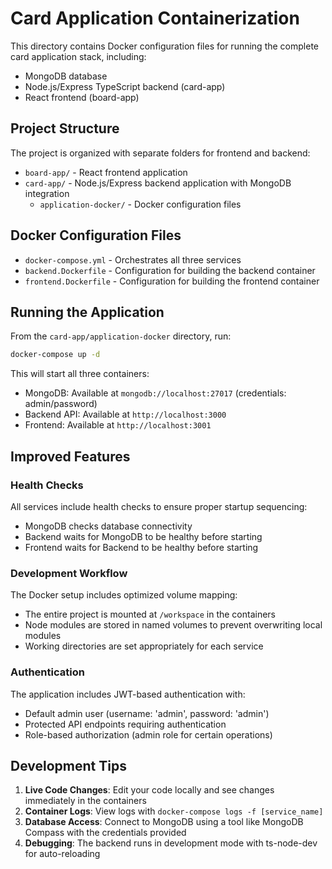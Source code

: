 # Card Application Containerization

This directory contains Docker configuration files for running the complete card application stack, including:

- MongoDB database
- Node.js/Express TypeScript backend (card-app)
- React frontend (board-app)

## Project Structure

The project is organized with separate folders for frontend and backend:

- `board-app/` - React frontend application
- `card-app/` - Node.js/Express backend application with MongoDB integration
  - `application-docker/` - Docker configuration files

## Docker Configuration Files

- `docker-compose.yml` - Orchestrates all three services
- `backend.Dockerfile` - Configuration for building the backend container
- `frontend.Dockerfile` - Configuration for building the frontend container

## Running the Application

From the `card-app/application-docker` directory, run:

```bash
docker-compose up -d
```

This will start all three containers:

- MongoDB: Available at `mongodb://localhost:27017` (credentials: admin/password)
- Backend API: Available at `http://localhost:3000`
- Frontend: Available at `http://localhost:3001`

## Improved Features

### Health Checks
All services include health checks to ensure proper startup sequencing:
- MongoDB checks database connectivity
- Backend waits for MongoDB to be healthy before starting
- Frontend waits for Backend to be healthy before starting

### Development Workflow
The Docker setup includes optimized volume mapping:
- The entire project is mounted at `/workspace` in the containers
- Node modules are stored in named volumes to prevent overwriting local modules
- Working directories are set appropriately for each service

### Authentication
The application includes JWT-based authentication with:
- Default admin user (username: 'admin', password: 'admin')
- Protected API endpoints requiring authentication
- Role-based authorization (admin role for certain operations)

## Development Tips

1. **Live Code Changes**: Edit your code locally and see changes immediately in the containers
2. **Container Logs**: View logs with `docker-compose logs -f [service_name]`
3. **Database Access**: Connect to MongoDB using a tool like MongoDB Compass with the credentials provided
4. **Debugging**: The backend runs in development mode with ts-node-dev for auto-reloading

